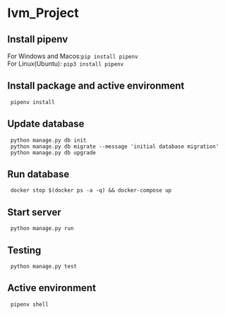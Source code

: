 # Ivm_Project

## Install pipenv

For Windows and Macos:`pip install pipenv`
<br/>
For Linux(Ubuntu): `pip3 install pipenv`

## Install package and active environment

     pipenv install
  
## Update database
  
     python manage.py db init
     python manage.py db migrate --message 'initial database migration'
     python manage.py db upgrade

## Run database

     docker stop $(docker ps -a -q) && docker-compose up
    
## Start server

     python manage.py run
    
## Testing

     python manage.py test

## Active environment

     pipenv shell
